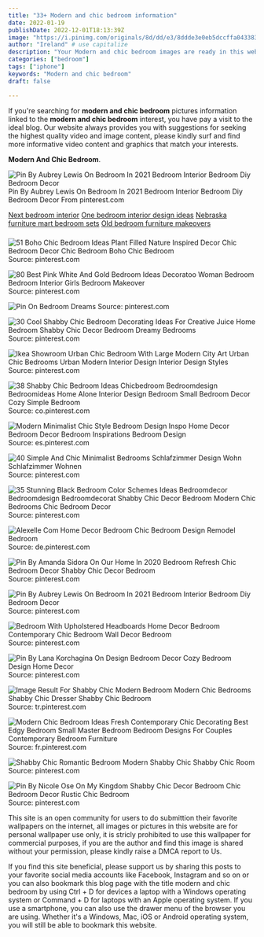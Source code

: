 ```yaml
---
title: "33+ Modern and chic bedroom information"
date: 2022-01-19
publishDate: 2022-12-01T18:13:39Z
image: "https://i.pinimg.com/originals/8d/dd/e3/8ddde3e0eb5dccffa043383b794d7847.jpg"
author: "Ireland" # use capitalize
description: "Your Modern and chic bedroom images are ready in this website. Modern and chic bedroom are a topic that is being searched for and liked by netizens now. You can Download the Modern and chic bedroom files here. Download all free photos and vectors."
categories: ["bedroom"]
tags: ["iphone"]
keywords: "Modern and chic bedroom"
draft: false

---
```


If you're searching for **modern and chic bedroom** pictures information linked to the **modern and chic bedroom** interest, you have pay a visit to the ideal  blog.  Our website always  provides you with  suggestions  for seeking  the highest  quality video and image  content, please kindly surf and find more informative video content and graphics  that match your interests.

**Modern And Chic Bedroom**. 

![Pin By Aubrey Lewis On Bedroom In 2021 Bedroom Interior Bedroom Diy Bedroom Decor](https://i.pinimg.com/originals/01/ac/3e/01ac3ebd6ca56416b1e144db8be02c2c.png "Pin By Aubrey Lewis On Bedroom In 2021 Bedroom Interior Bedroom Diy Bedroom Decor")
Pin By Aubrey Lewis On Bedroom In 2021 Bedroom Interior Bedroom Diy Bedroom Decor From pinterest.com

[Next bedroom interior](/next-bedroom-interior/)
[One bedroom interior design ideas](/one-bedroom-interior-design-ideas/)
[Nebraska furniture mart bedroom sets](/nebraska-furniture-mart-bedroom-sets/)
[Old bedroom furniture makeovers](/old-bedroom-furniture-makeovers/)



### 

 


![51 Boho Chic Bedroom Ideas Plant Filled Nature Inspired Decor Chic Bedroom Decor Chic Bedroom Boho Chic Bedroom](https://i.pinimg.com/736x/f9/21/46/f92146c81202e75ad368952234ee5cb7.jpg "51 Boho Chic Bedroom Ideas Plant Filled Nature Inspired Decor Chic Bedroom Decor Chic Bedroom Boho Chic Bedroom")
Source: pinterest.com

 

![80 Best Pink White And Gold Bedroom Ideas Decoratoo Woman Bedroom Bedroom Interior Girls Bedroom Makeover](https://i.pinimg.com/originals/51/db/8c/51db8c3795bd039d605a8e4e77bd35f9.jpg "80 Best Pink White And Gold Bedroom Ideas Decoratoo Woman Bedroom Bedroom Interior Girls Bedroom Makeover")
Source: pinterest.com

 

![Pin On Bedroom Dreams](https://i.pinimg.com/originals/b4/7d/25/b47d25dfdf08c2a9c2f7447d8cc9f6a5.jpg "Pin On Bedroom Dreams")
Source: pinterest.com

 

![30 Cool Shabby Chic Bedroom Decorating Ideas For Creative Juice Home Bedroom Shabby Chic Decor Bedroom Dreamy Bedrooms](https://i.pinimg.com/originals/a6/1c/09/a61c09db3262479b3d32d61b0bbc5b5a.jpg "30 Cool Shabby Chic Bedroom Decorating Ideas For Creative Juice Home Bedroom Shabby Chic Decor Bedroom Dreamy Bedrooms")
Source: pinterest.com

 

![Ikea Showroom Urban Chic Bedroom With Large Modern City Art Urban Chic Bedrooms Urban Modern Interior Design Interior Design Styles](https://i.pinimg.com/originals/27/f9/40/27f9404fa2a7966049671df6cb714e09.jpg "Ikea Showroom Urban Chic Bedroom With Large Modern City Art Urban Chic Bedrooms Urban Modern Interior Design Interior Design Styles")
Source: pinterest.com

 

![38 Shabby Chic Bedroom Ideas Chicbedroom Bedroomdesign Bedroomideas Home Alone Interior Design Bedroom Small Bedroom Decor Cozy Simple Bedroom](https://i.pinimg.com/originals/db/40/f1/db40f12613ece03df74492f9c320e353.png "38 Shabby Chic Bedroom Ideas Chicbedroom Bedroomdesign Bedroomideas Home Alone Interior Design Bedroom Small Bedroom Decor Cozy Simple Bedroom")
Source: co.pinterest.com

 

![Modern Minimalist Chic Style Bedroom Design Inspo Home Decor Bedroom Decor Bedroom Inspirations Bedroom Design](https://i.pinimg.com/736x/5d/32/a6/5d32a6e220eaa7f137fe07944619325a.jpg "Modern Minimalist Chic Style Bedroom Design Inspo Home Decor Bedroom Decor Bedroom Inspirations Bedroom Design")
Source: es.pinterest.com

 

![40 Simple And Chic Minimalist Bedrooms Schlafzimmer Design Wohn Schlafzimmer Wohnen](https://i.pinimg.com/originals/0b/16/0a/0b160aa15c237cbee21fcb7d169361bd.jpg "40 Simple And Chic Minimalist Bedrooms Schlafzimmer Design Wohn Schlafzimmer Wohnen")
Source: pinterest.com

 

![35 Stunning Black Bedroom Color Schemes Ideas Bedroomdecor Bedroomdesign Bedroomdecorat Shabby Chic Decor Bedroom Modern Chic Bedrooms Chic Bedroom Decor](https://i.pinimg.com/originals/9f/a7/dd/9fa7dddb6e1642cdc69519c3953f5198.jpg "35 Stunning Black Bedroom Color Schemes Ideas Bedroomdecor Bedroomdesign Bedroomdecorat Shabby Chic Decor Bedroom Modern Chic Bedrooms Chic Bedroom Decor")
Source: pinterest.com

 

![Alexelle Com Home Decor Bedroom Chic Bedroom Design Remodel Bedroom](https://i.pinimg.com/originals/e3/cf/40/e3cf402b9be6bbe3922f3817bc3c92c2.jpg "Alexelle Com Home Decor Bedroom Chic Bedroom Design Remodel Bedroom")
Source: de.pinterest.com

 

![Pin By Amanda Sidora On Our Home In 2020 Bedroom Refresh Chic Bedroom Decor Shabby Chic Decor Bedroom](https://i.pinimg.com/564x/67/77/ab/6777ab0e45ece9160aed169058921ada.jpg "Pin By Amanda Sidora On Our Home In 2020 Bedroom Refresh Chic Bedroom Decor Shabby Chic Decor Bedroom")
Source: pinterest.com

 

![Pin By Aubrey Lewis On Bedroom In 2021 Bedroom Interior Bedroom Diy Bedroom Decor](https://i.pinimg.com/originals/01/ac/3e/01ac3ebd6ca56416b1e144db8be02c2c.png "Pin By Aubrey Lewis On Bedroom In 2021 Bedroom Interior Bedroom Diy Bedroom Decor")
Source: pinterest.com

 

![Bedroom With Upholstered Headboards Home Decor Bedroom Contemporary Chic Bedroom Wall Decor Bedroom](https://i.pinimg.com/originals/c9/8e/68/c98e68ef79506ce10f169648c3e1b8e1.jpg "Bedroom With Upholstered Headboards Home Decor Bedroom Contemporary Chic Bedroom Wall Decor Bedroom")
Source: pinterest.com

 

![Pin By Lana Korchagina On Design Bedroom Decor Cozy Bedroom Design Home Decor](https://i.pinimg.com/originals/35/c7/b3/35c7b310d4fefb6acf0d46924115c363.jpg "Pin By Lana Korchagina On Design Bedroom Decor Cozy Bedroom Design Home Decor")
Source: pinterest.com

 

![Image Result For Shabby Chic Modern Bedroom Modern Chic Bedrooms Shabby Chic Dresser Shabby Chic Bedroom](https://i.pinimg.com/originals/4e/b0/d8/4eb0d8d0c4e5e6e8ed6a1344898dc10e.jpg "Image Result For Shabby Chic Modern Bedroom Modern Chic Bedrooms Shabby Chic Dresser Shabby Chic Bedroom")
Source: tr.pinterest.com

 

![Modern Chic Bedroom Ideas Fresh Contemporary Chic Decorating Best Edgy Bedroom Small Master Bedroom Bedroom Designs For Couples Contemporary Bedroom Furniture](https://i.pinimg.com/736x/e5/82/25/e58225e9cb067c7955faf908756eac7c.jpg "Modern Chic Bedroom Ideas Fresh Contemporary Chic Decorating Best Edgy Bedroom Small Master Bedroom Bedroom Designs For Couples Contemporary Bedroom Furniture")
Source: fr.pinterest.com

 

![Shabby Chic Romantic Bedroom Modern Shabby Chic Shabby Chic Room](https://i.pinimg.com/474x/67/3a/d0/673ad059080d1fc53f6069de84b7f6cc.jpg "Shabby Chic Romantic Bedroom Modern Shabby Chic Shabby Chic Room")
Source: pinterest.com

 

![Pin By Nicole Ose On My Kingdom Shabby Chic Decor Bedroom Chic Bedroom Decor Rustic Chic Bedroom](https://i.pinimg.com/originals/8d/dd/e3/8ddde3e0eb5dccffa043383b794d7847.jpg "Pin By Nicole Ose On My Kingdom Shabby Chic Decor Bedroom Chic Bedroom Decor Rustic Chic Bedroom")
Source: pinterest.com

 

This site is an open community for users to do submittion their favorite wallpapers on the internet, all images or pictures in this website are for personal wallpaper use only, it is stricly prohibited to use this wallpaper for commercial purposes, if you are the author and find this image is shared without your permission, please kindly raise a DMCA report to Us.

If you find this site beneficial, please support us by sharing this posts to your favorite social media accounts like Facebook, Instagram and so on or you can also bookmark this blog page with the title modern and chic bedroom by using Ctrl + D for devices a laptop with a Windows operating system or Command + D for laptops with an Apple operating system. If you use a smartphone, you can also use the drawer menu of the browser you are using. Whether it's a Windows, Mac, iOS or Android operating system, you will still be able to bookmark this website.
